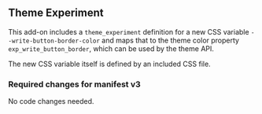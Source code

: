 ## Theme Experiment

This add-on includes a `theme_experiment` definition for a new CSS variable `--write-button-border-color` and maps that to the theme color property `exp_write_button_border`, which can be used by the theme API.

The new CSS variable itself is defined by an included CSS file.

### Required changes for manifest v3

No code changes needed.

